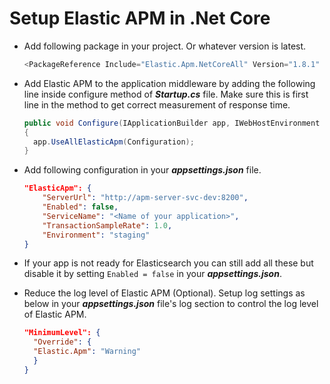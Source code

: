 # Setup Elastic APM in .Net Core

- Add following package in your project. Or whatever version is latest.

  ```csharp
  <PackageReference Include="Elastic.Apm.NetCoreAll" Version="1.8.1" />
  ```

- Add Elastic APM to the application middleware by adding the following line inside configure method of ***Startup.cs*** file. Make sure this is first line in the method to get correct measurement of response time.

  ```csharp
  public void Configure(IApplicationBuilder app, IWebHostEnvironment env)
  {
    app.UseAllElasticApm(Configuration);
  }
  ```

- Add following configuration in your ***appsettings.json*** file.

  ```json
  "ElasticApm": {
      "ServerUrl": "http://apm-server-svc-dev:8200",
      "Enabled": false,
      "ServiceName": "<Name of your application>",
      "TransactionSampleRate": 1.0,
      "Environment": "staging"
  }
  ```
  
- If your app is not ready for Elasticsearch you can still add all these but disable it by setting `Enabled = false` in your ***appsettings.json***.

- Reduce the log level of Elastic APM (Optional). Setup log settings as below in your  ***appsettings.json*** file's log section to control the log level of Elastic APM.

  ```json
  "MinimumLevel": {
    "Override": {
    "Elastic.Apm": "Warning"
    }
  }
  ```
  